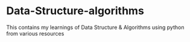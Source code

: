 # Data-Structure-algorithms
This contains my learnings of Data Structure &amp; Algorithms using python from various resources
